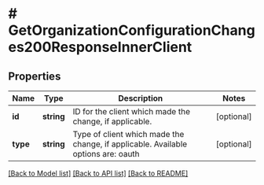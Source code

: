 # # GetOrganizationConfigurationChanges200ResponseInnerClient

## Properties

Name | Type | Description | Notes
------------ | ------------- | ------------- | -------------
**id** | **string** | ID for the client which made the change, if applicable. | [optional]
**type** | **string** | Type of client which made the change, if applicable. Available options are: oauth | [optional]

[[Back to Model list]](../../README.md#models) [[Back to API list]](../../README.md#endpoints) [[Back to README]](../../README.md)
